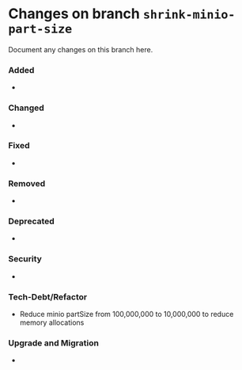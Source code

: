 # Changes on branch `shrink-minio-part-size`
Document any changes on this branch here.
### Added
- 

### Changed
- 

### Fixed
- 

### Removed
- 

### Deprecated
- 

### Security
- 

### Tech-Debt/Refactor
- Reduce minio partSize from 100,000,000 to 10,000,000 to reduce memory allocations 

### Upgrade and Migration
- 
